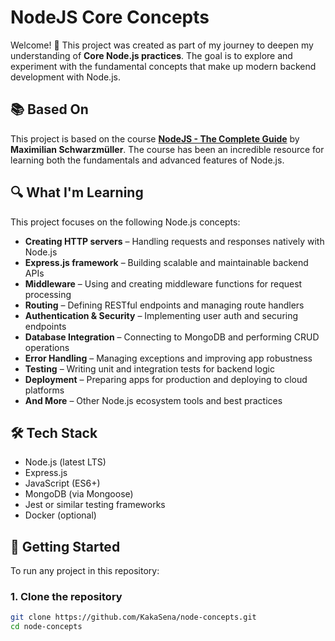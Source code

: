 # NodeJS Core Concepts

Welcome! 👋 This project was created as part of my journey to deepen my understanding of **Core Node.js practices**. The goal is to explore and experiment with the fundamental concepts that make up modern backend development with Node.js.

## 📚 Based On

This project is based on the course **[NodeJS - The Complete Guide](https://www.udemy.com/course/nodejs-the-complete-guide/)** by **Maximilian Schwarzmüller**. The course has been an incredible resource for learning both the fundamentals and advanced features of Node.js.

## 🔍 What I'm Learning

This project focuses on the following Node.js concepts:

- **Creating HTTP servers** – Handling requests and responses natively with Node.js
- **Express.js framework** – Building scalable and maintainable backend APIs
- **Middleware** – Using and creating middleware functions for request processing
- **Routing** – Defining RESTful endpoints and managing route handlers
- **Authentication & Security** – Implementing user auth and securing endpoints
- **Database Integration** – Connecting to MongoDB and performing CRUD operations
- **Error Handling** – Managing exceptions and improving app robustness
- **Testing** – Writing unit and integration tests for backend logic
- **Deployment** – Preparing apps for production and deploying to cloud platforms
- **And More** – Other Node.js ecosystem tools and best practices

## 🛠️ Tech Stack

- Node.js (latest LTS)
- Express.js
- JavaScript (ES6+)
- MongoDB (via Mongoose)
- Jest or similar testing frameworks
- Docker (optional)




<!-- 
## 📁 Project Structure

The project is organized into folders for routes, controllers, models, middleware, and utilities to reflect common Node.js best practices and maintainability.


## 🧠 Learning Materials

This repo includes practical examples, small apps, and code snippets to understand core backend concepts:

- 📘 [HTTP Server Basics](./learning-materials/01-http-server): Basic Node.js HTTP server examples demonstrating request and response handling.
- 🚀 [Express Routing & Middleware](./learning-materials/02-express-routing): Examples of route handlers, middleware usage, and modular Express app setup.
- 🔐 [Authentication & Authorization](./learning-materials/03-auth): Implementing JWT, sessions, and role-based access control.
- 🗄️ [MongoDB Integration](./learning-materials/04-mongodb): CRUD operations, schema modeling with Mongoose, and data validation.
- 🧪 [Testing Backend](./learning-materials/05-testing): Unit and integration tests with Jest and supertest.
- ☁️ [Deployment Guides](./learning-materials/06-deployment): How to deploy Node.js apps to platforms like Heroku, AWS, or DigitalOcean.

## 🧩 Projects Built From This Course

- 🛠️ [Basic HTTP Server](./projects/01-http-server): Hands-on with native Node.js HTTP module.
- 📦 [RESTful API with Express](./projects/02-express-api): Building a full CRUD API with Express and MongoDB.
- 🔐 [User Authentication System](./projects/03-auth-system): Secure login/logout and protected routes.
- 🚢 [Dockerized Node.js App](./projects/04-docker): Containerizing your app for consistent deployment.

-->


## 🚀 Getting Started

To run any project in this repository:

### 1. Clone the repository
```bash
git clone https://github.com/KakaSena/node-concepts.git
cd node-concepts
